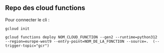 ## Repo des cloud functions

Pour connecter le cli : 
``` 
gcloud init
```
```
gcloud functions deploy NOM_CLOUD_FUNCTION --gen2 --runtime=python312 --region=europe-west9 --entry-point=NOM_DE_LA_FONCTION --source=.  (--trigger-topic="gcr")
```